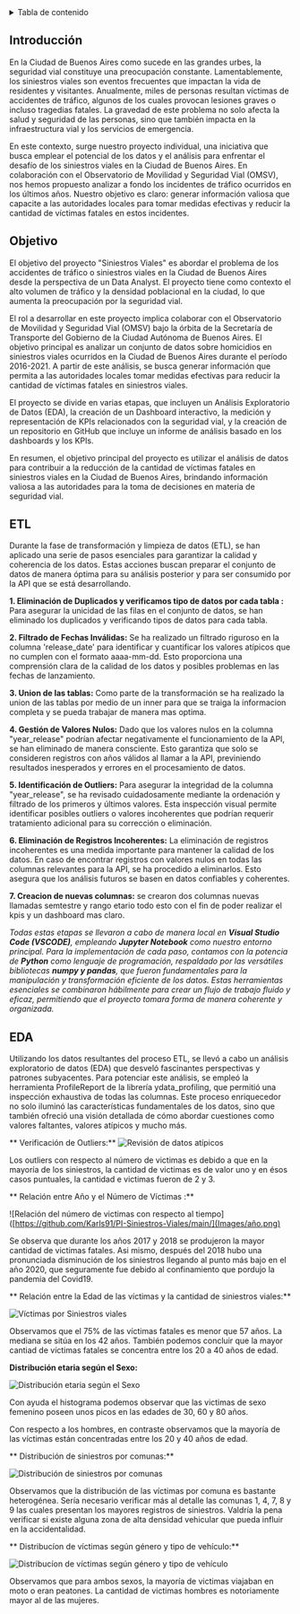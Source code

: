 <!-- TABLA DE CONTENIDO -->
<details>
  <summary>Tabla de contenido</summary>
  <ol>  
    <li><a href="#Introducción">Introducción</a></li>
    <li><a href="#Objetivo">Objetivo</a></li>
    <li><a href="#ETL">ETL</a></li>
    <li><a href="EDA">EDA</a></li>
  </ol>
</details>


## Introducción

En la Ciudad de Buenos Aires como sucede en las grandes urbes, la seguridad vial constituye una preocupación constante. Lamentablemente, los siniestros viales son eventos frecuentes que impactan la vida de residentes y visitantes. Anualmente, miles de personas resultan víctimas de accidentes de tráfico, algunos de los cuales provocan lesiones graves o incluso tragedias fatales. La gravedad de este problema no solo afecta la salud y seguridad de las personas, sino que también impacta en la infraestructura vial y los servicios de emergencia.

En este contexto, surge nuestro proyecto individual, una iniciativa que busca emplear el potencial de los datos y el análisis para enfrentar el desafío de los siniestros viales en la Ciudad de Buenos Aires. En colaboración con el Observatorio de Movilidad y Seguridad Vial (OMSV), nos hemos propuesto analizar a fondo los incidentes de tráfico ocurridos en los últimos años. Nuestro objetivo es claro: generar información valiosa que capacite a las autoridades locales para tomar medidas efectivas y reducir la cantidad de víctimas fatales en estos incidentes.


## Objetivo

El objetivo del proyecto "Siniestros Viales" es abordar el problema de los accidentes de tráfico o siniestros viales en la Ciudad de Buenos Aires desde la perspectiva de un Data Analyst. El proyecto tiene como contexto el alto volumen de tráfico y la densidad poblacional en la ciudad, lo que aumenta la preocupación por la seguridad vial.

El rol a desarrollar en este proyecto implica colaborar con el Observatorio de Movilidad y Seguridad Vial (OMSV) bajo la órbita de la Secretaría de Transporte del Gobierno de la Ciudad Autónoma de Buenos Aires. El objetivo principal es analizar un conjunto de datos sobre homicidios en siniestros viales ocurridos en la Ciudad de Buenos Aires durante el período 2016-2021. A partir de este análisis, se busca generar información que permita a las autoridades locales tomar medidas efectivas para reducir la cantidad de víctimas fatales en siniestros viales.

El proyecto se divide en varias etapas, que incluyen un Análisis Exploratorio de Datos (EDA), la creación de un Dashboard interactivo, la medición y representación de KPIs relacionados con la seguridad vial, y la creación de un repositorio en GitHub que incluye un informe de análisis basado en los dashboards y los KPIs.

En resumen, el objetivo principal del proyecto es utilizar el análisis de datos para contribuir a la reducción de la cantidad de víctimas fatales en siniestros viales en la Ciudad de Buenos Aires, brindando información valiosa a las autoridades para la toma de decisiones en materia de seguridad vial.



## ETL

Durante la fase de transformación y limpieza de datos (ETL), se han aplicado una serie de pasos esenciales para garantizar la calidad y coherencia de los datos. Estas acciones buscan preparar el conjunto de datos de manera óptima para su análisis posterior y para ser consumido por la API que se está desarrollando.

**1. Eliminación de Duplicados y verificamos tipo de datos por cada tabla :** Para asegurar la unicidad de las filas en el conjunto de datos, se han eliminado los duplicados y verificando tipos de datos para cada tabla.

**2. Filtrado de Fechas Inválidas:** Se ha realizado un filtrado riguroso en la columna 'release_date' para identificar y cuantificar los valores atípicos que no cumplen con el formato aaaa-mm-dd. Esto proporciona una comprensión clara de la calidad de los datos y posibles problemas en las fechas de lanzamiento.

**3. Union de las tablas:** Como parte de la transformación se ha realizado la union de las tablas por medio de un inner para que se traiga la informacion completa y se pueda trabajar de manera mas optima.

**4. Gestión de Valores Nulos:** Dado que los valores nulos en la columna "year_release" podrían afectar negativamente el funcionamiento de la API, se han eliminado de manera consciente. Esto garantiza que solo se consideren registros con años válidos al llamar a la API, previniendo resultados inesperados y errores en el procesamiento de datos.

**5. Identificación de Outliers:** Para asegurar la integridad de la columna "year_release", se ha revisado cuidadosamente mediante la ordenación y filtrado de los primeros y últimos valores. Esta inspección visual permite identificar posibles outliers o valores incoherentes que podrían requerir tratamiento adicional para su corrección o eliminación.

**6. Eliminación de Registros Incoherentes:** La eliminación de registros incoherentes es una medida importante para mantener la calidad de los datos. En caso de encontrar registros con valores nulos en todas las columnas relevantes para la API, se ha procedido a eliminarlos. Esto asegura que los análisis futuros se basen en datos confiables y coherentes.

**7. Creacion de nuevas columnas:** se crearon dos columnas nuevas llamadas semtestre y rango etario todo esto con el fin de poder realizar el kpis y un dashboard mas claro.


*Todas estas etapas se llevaron a cabo de manera local en **Visual Studio Code (VSCODE)**, empleando **Jupyter Notebook** como nuestro entorno principal. Para la implementación de cada paso, contamos con la potencia de **Python** como lenguaje de programación, respaldado por las versátiles bibliotecas **numpy y pandas**, que fueron fundamentales para la manipulación y transformación eficiente de los datos. Estas herramientas esenciales se combinaron hábilmente para crear un flujo de trabajo fluido y eficaz, permitiendo que el proyecto tomara forma de manera coherente y organizada.*

## EDA

Utilizando los datos resultantes del proceso ETL, se llevó a cabo un análisis exploratorio de datos (EDA) que desveló fascinantes perspectivas y patrones subyacentes. Para potenciar este análisis, se empleó la herramienta ProfileReport de la librería ydata_profiling, que permitió una inspección exhaustiva de todas las columnas. Este proceso enriquecedor no solo iluminó las características fundamentales de los datos, sino que también ofreció una visión detallada de cómo abordar cuestiones como valores faltantes, valores atípicos y mucho más.

** Verificación de Outliers:**
![Revisión de datos atípicos](Images/Boxplot.png)


Los outliers con respecto al número de victimas es debido a que en la mayoría de los siniestros, la cantidad de victimas es de valor uno y en ésos casos puntuales, la cantidad e victimas fueron de 2 y 3. 

** Relación entre Año y el Número de Víctimas :**

![Relación del número de victimas con respecto al tiempo]([https://github.com/Karls91/PI-Siniestros-Viales/main/](Images/año.png)

Se observa que durante los años 2017 y 2018 se produjeron la mayor cantidad de victimas fatales. Asi mismo, después del 2018 hubo una pronunciada disminución de los siniestros llegando al punto más bajo en el año 2020, que seguramente fue debido al confinamiento que pordujo la pandemia del Covid19.



** Relación entre la Edad de las víctimas y la cantidad de siniestros viales:**

![Víctimas por Siniestros viales](Images/Histo_edad.png)

Observamos que el 75% de las víctimas fatales es menor que 57 años. La mediana se sitúa en los 42 años. También podemos concluir que la mayor cantiad de víctimas fatales se concentra entre los 20 a 40 años de edad.

**Distribución etaria según el Sexo:**

![Distribución etaria según el Sexo](Images/Histo_Sexo.png)

Con ayuda el histograma podemos observar que las victimas de sexo femenino poseen unos picos en las edades de 30, 60 y 80 años. 

Con respecto a los hombres, en contraste observamos que la mayoría de las víctimas están concentradas entre los 20 y 40 años de edad.

** Distribución de siniestros por comunas:**

![Distribución de siniestros por comunas](Images/victim_comuna.png)

Observamos que la distribución de las víctimas por comuna es bastante heterogénea. Sería necesario verificar más al detalle las comunas 1, 4, 7, 8 y 9 las cuales presentan los mayores registros de siniestros. Valdría la pena verificar si existe alguna zona de alta densidad vehicular que pueda influir en la accidentalidad.

** Distribucíon de víctimas según género y tipo de vehículo:**

![Distribucíon de víctimas según género y tipo de vehículo](Images/vehiculo..jpg)


Observamos que para ambos sexos, la mayoría de victimas viajaban en moto o eran peatones. La cantidad de victimas hombres es notoriamente mayor al de las mujeres.
